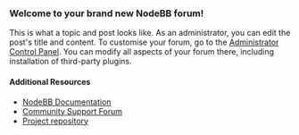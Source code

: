 ### Welcome to your brand new NodeBB forum!

This is what a topic and post looks like. As an administrator, you can edit the post\'s title and content.
To customise your forum, go to the [Administrator Control Panel](../../admin). You can modify all aspects of your forum there, including installation of third-party plugins.

#### Additional Resources

* [NodeBB Documentation](https://docs.nodebb.org)
* [Community Support Forum](https://community.nodebb.org)
* [Project repository](https://github.com/nodebb/nodebb)
